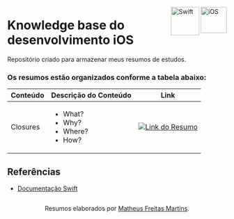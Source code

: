 <img align="right" src="https://logodownload.org/wp-content/uploads/2021/11/ios-logo.png" alt="iOS" width="60" height="60"> <img align="right" src="https://cdn.icon-icons.com/icons2/2699/PNG/512/swift_logo_icon_168770.png" alt="Swift" width="65" height="65">   

# Knowledge base do desenvolvimento iOS

Repositório criado para armazenar meus resumos de estudos.

### Os resumos estão organizados conforme a tabela abaixo:

| Conteúdo    | Descrição do Conteúdo     | Link |
| --------------|-----|-----|
| Closures 	|  <ul><li>What?</li><li>Why?</li><li>Where?</li><li>How?</li>	| [![Link do Resumo](https://img.shields.io/badge/Ver%20Resumo%20-blue?style=for-the-badge)](https://github.com/mtsfreitas/swift-academy) |


## Referências
- [Documentação Swift](https://docs.swift.org/swift-book/documentation/the-swift-programming-language/thebasics/)

##
<div align="center">Resumos elaborados  por <a href="https://github.com/mtsfreitas">Matheus Freitas Martins</a>.</div>
